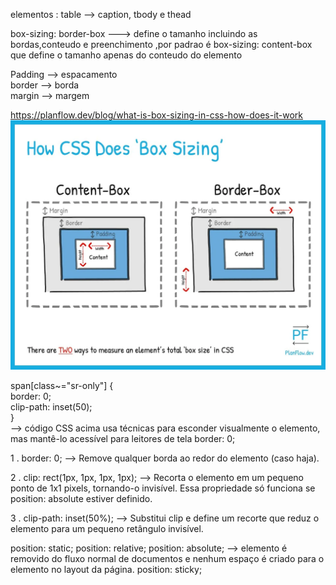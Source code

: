 elementos :
    table --> caption, tbody e thead

box-sizing: border-box ---> define o tamanho incluindo as bordas,conteudo e preenchimento
,por padrao é box-sizing: content-box que define o tamanho apenas do conteudo do elemento


Padding --> espacamento\
border --> borda\
margin --> margem

https://planflow.dev/blog/what-is-box-sizing-in-css-how-does-it-work
![alt text](image.png)



span[class~="sr-only"] {\
    border: 0;\
    clip-path: inset(50);\
}\
    -->  código CSS acima usa técnicas para esconder visualmente o elemento, mas mantê-lo acessível para leitores de tela
    border: 0;

1 . border: 0; --> Remove qualquer borda ao redor do elemento (caso haja).

2 . clip: rect(1px, 1px, 1px, 1px); --> Recorta o elemento em um pequeno ponto de 1x1 pixels, tornando-o invisível.
Essa propriedade só funciona se position: absolute estiver definido.

3 . clip-path: inset(50%); --> Substitui clip e define um recorte que reduz o elemento para um pequeno retângulo invisível.

position: static;
position: relative;
position: absolute; -->  elemento é removido do fluxo normal de documentos e nenhum espaço é criado para o elemento no layout da página.
position: sticky;